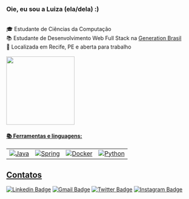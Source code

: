 ### Oie, eu sou a Luiza (ela/dela) :)

<br>
🎓 Estudante de Ciências da Computação
<br>
📚 Estudante de Desenvolvimento Web Full Stack na <a href="https://https://brazil.generation.org//">Generation Brasil</a>
<br>
📍 Localizada em Recife, PE e aberta para trabalho
<br><br>

<div>
  <a href="https://github.com/luizapbarreto">
  <img height="180em" src="https://github-readme-stats.vercel.app/api?username=luizapbarreto&show_icons=true&theme=dracula&include_all_commits=true&count_private=true">
</div>

  #### 📚 Ferramentas e linguagens:
<table>
    <tr>
        <td><img alt="Java" src="https://img.shields.io/badge/java-%23ED8B00.svg?&style=for-the-badge&logo=java&logoColor=white"/></td>
        <td><img alt="Spring" src="https://img.shields.io/badge/spring-%236DB33F.svg?&style=for-the-badge&logo=spring&logoColor=white"/></td>
        <td><img alt="Docker" src="https://img.shields.io/badge/docker-%230db7ed.svg?&style=for-the-badge&logo=docker&logoColor=white"/></td>
        <td><img alt="Python" src="https://img.shields.io/badge/python-14354C?style=for-the-badge&logo=python&logoColor=white"/></td>
    </tr>
</table>
  
  <h2>Contatos</h2>
  
[![Linkedin Badge](https://img.shields.io/badge/-LinkedIn-blue?style=flat-square&logo=Linkedin&logoColor=white&link=link_do_seu_perfil_no_linkedin)](https://www.linkedin.com/in/maria-luiza-paes-barreto/)
[![Gmail Badge](https://img.shields.io/badge/-Gmail-c14438?style=flat-square&logo=Gmail&logoColor=white&link=mailto:seu_email)](mailto:luizapaesbarreto@gmail.com)
[![Twitter Badge](https://img.shields.io/badge/-Twitter-00acee?style=flat-square&logo=Twitter&logoColor=white&link=link_do_seu_perfil_do_twitter)](https://twitter.com/PaesBarretoDev)
[![Instagram Badge](https://img.shields.io/badge/Instagram-dd2a7b?style=flat-square&logo=instagram&logoColor=white&link_do_seu_perfil_no_instagram)](https://www.instagram.com/luizapbarreto/)
